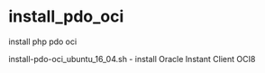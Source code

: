 # install_pdo_oci
install php pdo oci

install-pdo-oci_ubuntu_16_04.sh - install Oracle Instant Client OCI8
